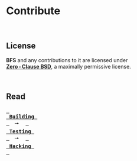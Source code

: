 
# Contribute

<br>

## License

**BFS** and any contributions to it are licensed under <br>**[Zero - Clause BSD]**, a maximally permissive license.

<br>

## Read

**[<kbd> <br> Building <br> </kbd>][Building]** 🠖 
**[<kbd> <br> Testing <br> </kbd>][Testing]** 🠖 
**[<kbd> <br> Hacking <br> </kbd>][Hacking]**

<br>

<!----------------------------------------------------------------------------->

[Zero - Clause BSD]: https://opensource.org/licenses/0BSD

[Building]: Build.md
[Testing]: Testing.md
[Hacking]: Hacking.md

